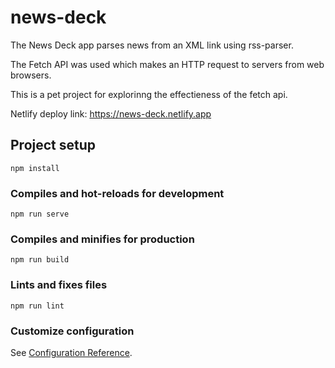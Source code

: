 # news-deck
The News Deck app parses news from an XML link using rss-parser.

The Fetch API was used which makes an HTTP request to servers from web browsers.

This is a pet project for explorinng the effectieness of the fetch api.

Netlify deploy link: https://news-deck.netlify.app 

## Project setup
```
npm install
```

### Compiles and hot-reloads for development
```
npm run serve
```

### Compiles and minifies for production
```
npm run build
```

### Lints and fixes files
```
npm run lint
```

### Customize configuration
See [Configuration Reference](https://cli.vuejs.org/config/).
